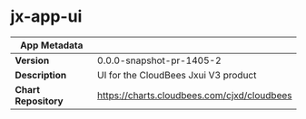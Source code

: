 # jx-app-ui

|App Metadata||
|---|---|
| **Version** | 0.0.0-snapshot-pr-1405-2 |
| **Description** | UI for the CloudBees Jxui V3 product |
| **Chart Repository** | https://charts.cloudbees.com/cjxd/cloudbees |
